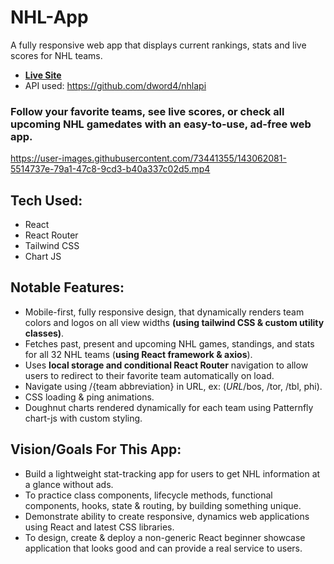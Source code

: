 # NHL-App

A fully responsive web app that displays current rankings, stats and live scores for NHL teams.

- **[Live Site](https://trusting-brahmagupta-a5fc11.netlify.app/)**
- API used: https://github.com/dword4/nhlapi

### Follow your favorite teams, see live scores, or check all upcoming NHL gamedates with an easy-to-use, ad-free web app.


https://user-images.githubusercontent.com/73441355/143062081-5514737e-79a1-47c8-9cd3-b40a337c02d5.mp4


## Tech Used:
- React
- React Router
- Tailwind CSS
- Chart JS

## Notable Features:
* Mobile-first, fully responsive design, that dynamically renders team colors and logos on all view widths **(using tailwind CSS & custom utility classes)**.
* Fetches past, present and upcoming NHL games, standings, and stats for all 32 NHL teams (**using React framework & axios**).
* Uses **local storage and conditional React Router** navigation to allow users to redirect to their favorite team automatically on load.
* Navigate using /{team abbreviation} in URL, ex: (*URL*/bos, /tor, /tbl, phi).
* CSS loading & ping animations.
* Doughnut charts rendered dynamically for each team using Patternfly chart-js with custom styling. 

## Vision/Goals For This App:
* Build a lightweight stat-tracking app for users to get NHL information at a glance without ads.
* To practice class components, lifecycle methods, functional components, hooks, state & routing, by building something unique.
* Demonstrate ability to create responsive, dynamics web applications using React and latest CSS libraries. 
* To design, create & deploy a non-generic React beginner showcase application that looks good and can provide a real service to users.
